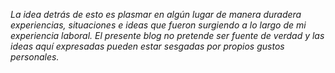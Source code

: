 *La idea detrás de esto es plasmar en algún lugar de manera duradera experiencias,*
*situaciones e ideas que fueron surgiendo a lo largo de mi experiencia laboral.*
*El presente blog no pretende ser fuente de verdad y las ideas aquí expresadas pueden* 
*estar sesgadas por propios gustos personales.*